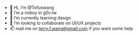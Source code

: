 - 👋 Hi, I’m @Tofuswang
- 👀 I’m a noboy in g0v.tw
- 🌱 I’m currently learning design
- 💞️ I’m looking to collaborate on UI/UX projects
- 📫 mail me on terry.f.wang@gmail.com if you want some help

<!---
Tofuswang/Tofuswang is a ✨ special ✨ repository because its `README.md` (this file) appears on your GitHub profile.
You can click the Preview link to take a look at your changes.
--->
